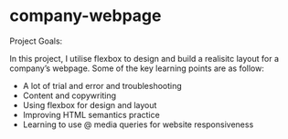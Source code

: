 # company-webpage

Project Goals:

In this project, I utilise flexbox to design and build a realisitc layout for a company’s webpage. Some of the key learning points are as follow:

- A lot of trial and error and troubleshooting 
- Content and copywriting
- Using flexbox for design and layout
- Improving HTML semantics practice
- Learning to use @ media queries for website responsiveness
